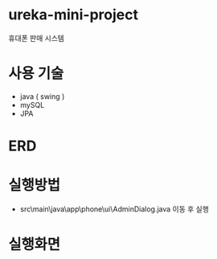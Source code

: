 # ureka-mini-project
휴대폰 판매 시스템 


# 사용 기술 
- java ( swing )
- mySQL
- JPA

# ERD


# 실행방법
- src\main\java\app\phone\ui\AdminDialog.java 이동 후 실행


# 실행화면
